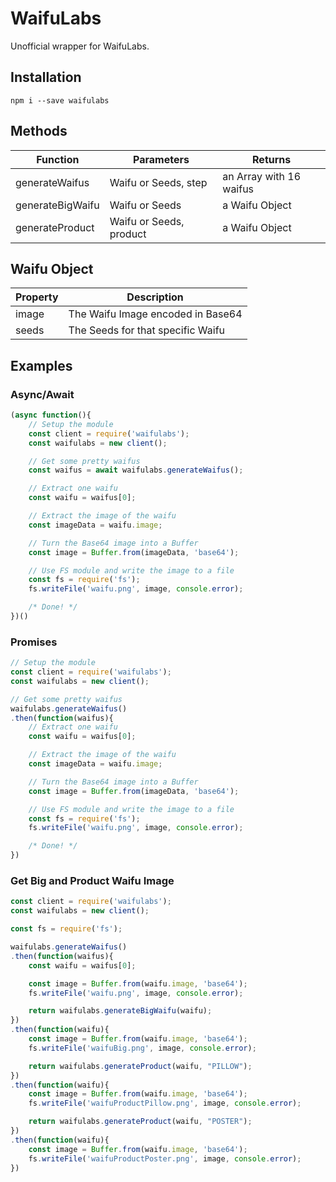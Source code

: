 # WaifuLabs

Unofficial wrapper for WaifuLabs.

## Installation

```
npm i --save waifulabs
```

## Methods
| Function         | Parameters              | Returns                 |
|------------------|-------------------------|-------------------------|
| generateWaifus   | Waifu or Seeds, step    | an Array with 16 waifus |
| generateBigWaifu | Waifu or Seeds          | a Waifu Object          |
| generateProduct  | Waifu or Seeds, product | a Waifu Object          |

## Waifu Object
| Property | Description                       |
|----------|-----------------------------------|
| image    | The Waifu Image encoded in Base64 |
| seeds    | The Seeds for that specific Waifu |

## Examples

### Async/Await

```js
(async function(){
    // Setup the module
    const client = require('waifulabs');
    const waifulabs = new client();

    // Get some pretty waifus
    const waifus = await waifulabs.generateWaifus();

    // Extract one waifu
    const waifu = waifus[0];

    // Extract the image of the waifu
    const imageData = waifu.image;

    // Turn the Base64 image into a Buffer
    const image = Buffer.from(imageData, 'base64');

    // Use FS module and write the image to a file
    const fs = require('fs');
    fs.writeFile('waifu.png', image, console.error);

    /* Done! */
})()
```

### Promises

```js
// Setup the module
const client = require('waifulabs');
const waifulabs = new client();

// Get some pretty waifus
waifulabs.generateWaifus()
.then(function(waifus){
    // Extract one waifu
    const waifu = waifus[0];

    // Extract the image of the waifu
    const imageData = waifu.image;

    // Turn the Base64 image into a Buffer
    const image = Buffer.from(imageData, 'base64');

    // Use FS module and write the image to a file
    const fs = require('fs');
    fs.writeFile('waifu.png', image, console.error);

    /* Done! */
})
```

### Get Big and Product Waifu Image

```js
const client = require('waifulabs');
const waifulabs = new client();

const fs = require('fs');

waifulabs.generateWaifus()
.then(function(waifus){
    const waifu = waifus[0];

    const image = Buffer.from(waifu.image, 'base64');
    fs.writeFile('waifu.png', image, console.error);

    return waifulabs.generateBigWaifu(waifu);
})
.then(function(waifu){
    const image = Buffer.from(waifu.image, 'base64');
    fs.writeFile('waifuBig.png', image, console.error);

    return waifulabs.generateProduct(waifu, "PILLOW");
})
.then(function(waifu){
    const image = Buffer.from(waifu.image, 'base64');
    fs.writeFile('waifuProductPillow.png', image, console.error);

    return waifulabs.generateProduct(waifu, "POSTER");
})
.then(function(waifu){
    const image = Buffer.from(waifu.image, 'base64');
    fs.writeFile('waifuProductPoster.png', image, console.error);
})
```
